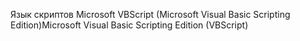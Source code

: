 <span data-ttu-id="379c6-101">Язык скриптов Microsoft VBScript (Microsoft Visual Basic Scripting Edition)</span><span class="sxs-lookup"><span data-stu-id="379c6-101">Microsoft Visual Basic Scripting Edition (VBScript)</span></span>